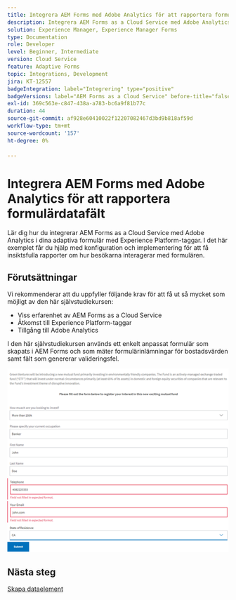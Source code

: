 ```yaml
---
title: Integrera AEM Forms med Adobe Analytics för att rapportera formulärdatafält
description: Integrera AEM Forms as a Cloud Service med Adobe Analytics för att rapportera om formulärdatafält
solution: Experience Manager, Experience Manager Forms
type: Documentation
role: Developer
level: Beginner, Intermediate
version: Cloud Service
feature: Adaptive Forms
topic: Integrations, Development
jira: KT-12557
badgeIntegration: label="Integrering" type="positive"
badgeVersions: label="AEM Forms as a Cloud Service" before-title="false"
exl-id: 369c563e-c847-438a-a783-bc6a9f81b77c
duration: 44
source-git-commit: af928e60410022f12207082467d3bd9b818af59d
workflow-type: tm+mt
source-wordcount: '157'
ht-degree: 0%

---
```


# Integrera AEM Forms med Adobe Analytics för att rapportera formulärdatafält

Lär dig hur du integrerar AEM Forms as a Cloud Service med Adobe Analytics i dina adaptiva formulär med Experience Platform-taggar. I det här exemplet får du hjälp med konfiguration och implementering för att få insiktsfulla rapporter om hur besökarna interagerar med formulären.

## Förutsättningar

Vi rekommenderar att du uppfyller följande krav för att få ut så mycket som möjligt av den här självstudiekursen:

* Viss erfarenhet av AEM Forms as a Cloud Service
* Åtkomst till Experience Platform-taggar
* Tillgång till Adobe Analytics

I den här självstudiekursen används ett enkelt anpassat formulär som skapats i AEM Forms och som mäter formulärinlämningar för bostadsvärden samt fält som genererar valideringsfel.

![adaptiv form](assets/use-case.png)

## Nästa steg

[Skapa dataelement](./data-elements.md)